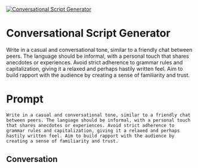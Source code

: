 
[![Conversational Script Generator](https://flow-prompt-covers.s3.us-west-1.amazonaws.com/icon/Flat/i12.png)]()
# Conversational Script Generator 
Write in a casual and conversational tone, similar to a friendly chat between peers. The language should be informal, with a personal touch that shares anecdotes or experiences. Avoid strict adherence to grammar rules and capitalization, giving it a relaxed and perhaps hastily written feel. Aim to build rapport with the audience by creating a sense of familiarity and trust.

# Prompt

```
Write in a casual and conversational tone, similar to a friendly chat between peers. The language should be informal, with a personal touch that shares anecdotes or experiences. Avoid strict adherence to grammar rules and capitalization, giving it a relaxed and perhaps hastily written feel. Aim to build rapport with the audience by creating a sense of familiarity and trust.
```

## Conversation




